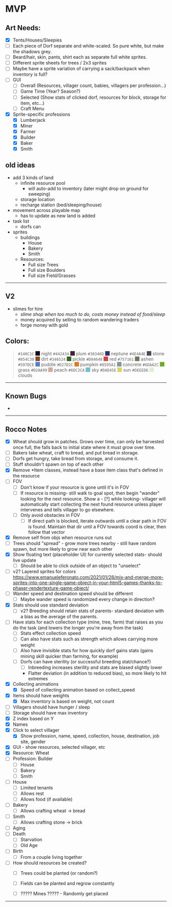 # MVP

## Art Needs:
- [x] Tents/Houses/Sleepies
- [ ] Each piece of Dorf separate and white-scaled. So pure white, but make the shadows grey.
- [ ] Beard/hair, skin, pants, shirt each as separate full white sprites.
- [ ] Different sprite sheets for trees / 2x3 sprites
- [ ] Maybe have a sprite variation of carrying a sack/backpack when inventory is full?
- [ ] GUI
    - [ ] Overall (Resources, villager count, babies, villagers per profession...)
    - [ ] Game Time (Year? Season?)
    - [ ] Selected (Show stats of clicked dorf, resources for block, storage for item, etc...)
    - [ ] Craft Menu
- [x] Sprite-specific professions
    - [x] Lumberjack
    - [x] Miner
    - [x] Farmer
    - [x] Builder
    - [x] Baker
    - [x] Smith

## old ideas
* add 3 kinds of land
    * infinite resource pool
        * will auto-add to inventory (later might drop on ground for sweeping)
    * storage location
    * recharge station (bed/sleeping/house)
* movement across playable map
    * has to update as new land is added
* task list
    * dorfs can
* sprites
    * buildings
        * House
        * Bakery
        * Smith
  * Resources:
    * Full size Trees
    * Full size Boulders
    * Full size Field/Grasses

---

## V2

* slimes for hire
    * _slime shop when too much to do, costs money instead of food/sleep_
    * money acquired by selling to random wandering traders
    * forge money with gold

## Colors:


>`#140C1C`<span class="color night"></span>night 
>`#442434`<span class="color plum"></span>plum
>`#30346D`<span class="color neptune"></span>neptune
>`#4E4A4E`<span class="color stone"></span>stone
>`#854C30`<span class="color dirt"></span>dirt
>`#346524`<span class="color pickle"></span>pickle
>`#D04648`<span class="color red"></span>red
>`#757161`<span class="color ashen"></span>ashen
>`#597DCE`<span class="color puddle"></span>puddle
>`#D27D2C`<span class="color pumpkin"></span>pumpkin
>`#8595A1`<span class="color concrete"></span>concrete
>`#6DAA2C`<span class="color grass"></span>grass
>`#D2AA99`<span class="color peach"></span>peach
>`#6DC2CA`<span class="color sky"></span>sky
>`#DAD45E`<span class="color sun"></span>sun
>`#DEEED6`<span class="color clouds"></span>clouds

---

## Known Bugs
- 


---

## Rocco Notes

- [x] Wheat should grow in patches. Grows over time, can only be harvested once full, the falls back to initial state where it must grow over time.
- [ ] Bakers take wheat, craft to bread, and put bread in storage.
- [ ] Dorfs get hungry, take bread from storage, and consume it.
- [ ] Stuff shouldn't spawn on top of each other
- [x] Remove *Item classes, instead have a base item class that's defined in the resource
- [ ] FOV
    - [ ] Don't know if your resource is gone until it's in FOV
    - [ ] If resource is missing- still walk to goal spot, then begin "wander" looking for the next resource. Show a - [?] while looking- villager will automatically start collecting the next found resource unless player intervenes and tells villager to go elsewhere.
    - [ ] Only avoid obstacles in FOV
        - [ ] If direct path is blocked, iterate outwards until a clear path in FOV is found. Maintain that dir until a FOV towards coord is clear, then follow that vector
- [x] Remove self from objs when resource runs out
- [ ] Trees should "spread" - grow more trees nearby - still have random spawn, but more likely to grow near each other
- [x] Show floating text (placeholder UI) for currently selected stats- should live update
    - [ ] Should be able to click outside of an object to "unselect"
- [ ] v2? Layered sprites for colors
    https://www.emanueleferonato.com/2021/01/28/mix-and-merge-more-sprites-into-one-single-game-object-in-your-html5-games-thanks-to-phaser-rendertexture-game-object/
- [ ] Wander speed and destination speed should be different
    - [ ] Maybe wander speed is randomized every change in direction?
- [x] Stats should use standard deviation
    - [ ] v2? Breeding should retain stats of parents- standard deviation with a bias as the average of the parents.
- [ ] Have stats for each collection type (mine, tree, farm) that raises as you do the task (and lowers the longer you're away from the task)
    - [ ] Stats effect collection speed
    - [ ] Can also have stats such as strength which allows carrying more weight
    - [ ] Also have invisible stats for how quickly dorf gains stats (gains mining skill quicker than farming, for example)
    - [ ] Dorfs can have sterility (or successful breeding stat/chance?)
        - [ ] Inbreeding increases sterility and stats are biased slightly lower
        * Flatter deviation (in addition to reduced bias), so more likely to hit extremes
- [x] Collecting animations
    - [x] Speed of collecting animation based on collect_speed
- [x] Items should have weights
    - [x] Max inventory is based on weight, not count
- [ ] Villagers should have hunger / sleep
- [ ] Storage should have max inventory
- [x] Z index based on Y
- [x] Names
- [x] Click to select villager
    - [x] Show profession, name, speed, collection, house, destination, job site, gender
- [x] GUI - show resources, selected villager, etc
- [x] Resource: Wheat
- [ ] Profession: Builder
    - [ ] House
    - [ ] Bakery
    - [ ] Smith
- [ ] House
    - [ ] Limited tenants
    - [ ] Allows rest
    - [ ] Allows food (if available)
- [ ] Bakery
    - [ ] Allows crafting wheat -> bread
- [ ] Smith
    - [ ] Allows crafting stone -> brick
- [ ] Aging
- [ ] Death
    - [ ] Starvation
    - [ ] Old Age
- [ ] Birth
    - [ ] From a couple living together
- [ ] How should resources be created?
    - [ ] Trees could be planted (or random?)
    - [ ] Fields can be planted and regrow constantly
    - [ ] ????? Mines ????? - Randomly get placed




---

[ignore this stuff]:#

<style>
  .color{ 
    width: 1em; height: 1em;
    display: inline-flex;
    position: relative; top: 0.125em; 
    margin: 0 0.25rem;
  }
  .night {background: #140C1C;}
  .plum {background: #442434;} 
  .neptune {background: #30346D;} 
  .stone {background: #4E4A4E;} 
  .dirt {background: #854C30;} 
  .pickle {background: #346524;} 
  .red {background: #D04648;} 
  .ashen {background: #757161;} 
  .puddle {background: #597DCE;} 
  .pumpkin {background: #D27D2C;} 
  .concrete {background: #8595A1;} 
  .grass {background: #6DAA2C;} 
  .peach {background: #D2AA99;} 
  .sky {background: #6DC2CA;} 
  .sun {background: #DAD45E;} 
  .clouds {background: #DEEED6;} 
</style>